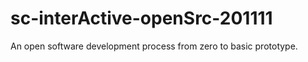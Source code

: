 # sc-interActive-openSrc-201111
 An open software development process from zero to basic prototype.
